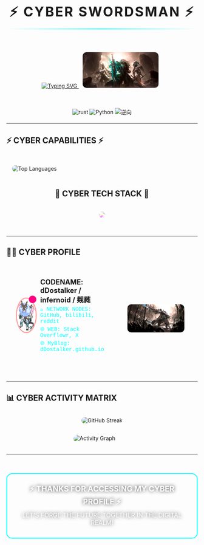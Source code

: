 

<div class="cyber-container" align="center">
  
  <!-- 赛博朋克动态标题 -->
  <div style="margin: 30px 0;">
    <h1 class="neon-text" style="font-size: 2.5em; margin: 0; text-transform: uppercase; letter-spacing: 3px;">
      ⚡ CYBER SWORDSMAN ⚡
    </h1>
    <div style="height: 2px; background: linear-gradient(90deg, transparent, #00ffff, transparent); margin: 10px 0;"></div>
  </div>

  <!-- 动态标题 -->
  <a href="https://git.io/typing-svg">
    <img src="https://readme-typing-svg.demolab.com?font=Orbitron&weight=900&size=20&duration=3000&pause=1000&color=00ffff&background=00000000&center=true&random=false&width=500&lines=WELCOME+TO+THE+CYBER+SWORD+GATE;FORGING+EXCELLENCE+THROUGH+CODE;MASTER+OF+DIGITAL+BLADES" alt="Typing SVG" />
  </a>

  <!-- 剑圣图片 - 赛博朋克风格 -->
  <div class="cyber-card" style="display: inline-block; padding: 10px; margin: 20px 0;">
    <img src="https://github.com/dDostalker/pictures/blob/main/jianmen.webp" alt="剑圣.webp" width="200" style="border-radius: 10px; filter: hue-rotate(180deg) brightness(1.2) contrast(1.3);"/>
  </div>

  <!-- 技术标签 - 赛博朋克风格 -->
  <div style="margin: 20px 0;">
    <img src="https://img.shields.io/badge/Rust-CYBER%20CORE-00ffff?style=for-the-badge&logo=rusts&logoColor=black" alt="rust"/>
    <img src="https://img.shields.io/badge/PYTHON-NEURAL%20NET-ff0080?style=for-the-badge&logo=python&logoColor=white" alt="Python"/>
    <img src="https://img.shields.io/badge/REVERSE%20ENGINEERING-HACKER%20MODE-ff0080?style=for-the-badge" alt="逆向"/>
  </div>

</div>

---

## ⚡ CYBER CAPABILITIES ⚡

<div style="display: flex; justify-content: center; gap: 20px; flex-wrap: wrap; margin: 30px 0;">
  
  <!-- GitHub统计卡片 - 赛博朋克主题 -->
  <!-- <div class="cyber-card" style="flex: 1; min-width: 300px; padding: 15px;">
    <img src="https://github-readme-stats.vercel.app/api?username=dDostalker&theme=dark&show_icons=true&include_all_commits=true&count_private=true&hide_border=true&bg_color=0a0a0a&title_color=00ffff&text_color=00ffff&icon_color=ff0080&border_color=00ffff" alt="GitHub Stats" style="width: 100%; border-radius: 10px;"/>
  </div> -->

  <!-- 语言统计 - 赛博朋克主题 -->
  <div class="cyber-card" style="flex: 1; min-width: 300px; padding: 15px;">
    <img src="https://github-readme-stats.vercel.app/api/top-langs/?username=dDostalker&theme=dark&layout=compact&hide_border=true&bg_color=0a0a0a&title_color=00ffff&text_color=00ffff&border_color=00ffff" alt="Top Languages" style="width: 100%; border-radius: 10px;"/>
  </div>

</div>

<!-- 技能图标 - 赛博朋克风格 -->
<div style="text-align: center; margin: 30px 0;">
  <h3 class="neon-text" style="margin-bottom: 20px; font-size: 1.5em;">🔧 CYBER TECH STACK 🔧</h3>
  <div class="cyber-card" style="display: inline-block; padding: 15px;">
    <img src="https://skillicons.dev/icons?i=c,ts,python,rust,ps,discord,twitter,vscode,git,github&perline=5" style="border-radius: 10px; filter: hue-rotate(180deg) brightness(1.2);"/>
  </div>
</div>

---

## 👨‍💻 CYBER PROFILE

<div class="cyber-card" style="display: flex; align-items: center; gap: 30px; padding: 25px; margin: 30px 0;">

  <div style="flex: 1;">
    <div style="display: flex; align-items: center; gap: 15px; margin-bottom: 15px;">
      <div style="position: relative;">
        <img src="https://github.com/dDostalker/pictures/blob/main/myself.jpg" alt="头像" style="width: 88px; height: 88px; border-radius: 50%; border: 3px solid #00ffff; filter: hue-rotate(180deg) brightness(1.1);"/>
        <div style="position: absolute; top: -5px; right: -5px; width: 20px; height: 20px; background: #ff0080; border-radius: 50%; animation: cyber-pulse 2s infinite;"></div>
      </div>
      <div>
        <h3 class="neon-text" style="margin: 0; font-size: 1.3em;">CODENAME: dDostalker / infernoid / 觌蕤</h3>
        <p style="margin: 5px 0; color: #00ffff; font-family: 'Courier New', monospace;">📍 NETWORK NODES: GitHub, bilibili, reddit</p>
        <p style="margin: 5px 0; color: #00ffff; font-family: 'Courier New', monospace;">🌐 WEB: Stack Overflowr, X</p>
        <p style="margin: 5px 0; color: #00ffff; font-family: 'Courier New', monospace;">🌐 MyBlog: dDostalker.github.io</p>
      </div>
    </div>
    
  </div>

  <div class="cyber-card" style="padding: 10px;">
    <img src="https://github.com/dDostalker/pictures/blob/main/jian.webp" alt="剑.webp" style="width: 150px; border-radius: 10px; filter: hue-rotate(180deg) brightness(1.3) contrast(1.2);"/>
  </div>

</div>

---

## 📊 CYBER ACTIVITY MATRIX

<div style="text-align: center; margin: 30px 0;">
  
  <!-- 连续贡献统计 - 赛博朋克主题 -->
  <div style="margin-bottom: 30px;">
    <img src="https://github-readme-streak-stats.herokuapp.com/?user=dDostalker&theme=dark&hide_border=true&background=0a0a0a&stroke=00ffff&ring=ff0080&fire=ff0080&currStreakNum=00ffff&sideNums=00ffff&currStreakLabel=00ffff&sideLabels=00ffff&dates=ff0080" alt="GitHub Streak" style="border-radius: 15px;"/>
  </div>

  <!--START_SECTION:waka-->
  <!--END_SECTION:waka-->

  <!-- 活动图表 - 赛博朋克主题 -->
  <div style="display: flex; justify-content: center; gap: 20px; flex-wrap: wrap;">
    <img src="https://github-readme-activity-graph.vercel.app/graph?username=dDostalker&theme=vue&hide_border=true&bg_color=0a0a0a&color=00ffff&line=ff0080&point=00ffff&area=true&area_color=ff0080&area_opacity=0.3" alt="Activity Graph" style="border-radius: 15px; max-width: 100%;"/>
    <div class="cyber-card" style="padding: 10px;">
    </div>
  </div>

</div>

---

<div class="cyber-gradient" style="text-align: center; margin-top: 50px; padding: 25px; border-radius: 15px; color: white; border: 2px solid #00ffff;">
  <p style="margin: 0; font-size: 20px; font-weight: bold; text-shadow: 0 0 10px rgba(0,0,0,0.8);">⚡ THANKS FOR ACCESSING MY CYBER PROFILE ⚡</p>
  <p style="margin: 5px 0; font-size: 16px; text-shadow: 0 0 10px rgba(0,0,0,0.8);">LET'S FORGE THE FUTURE TOGETHER IN THE DIGITAL REALM!</p>
</div> 
